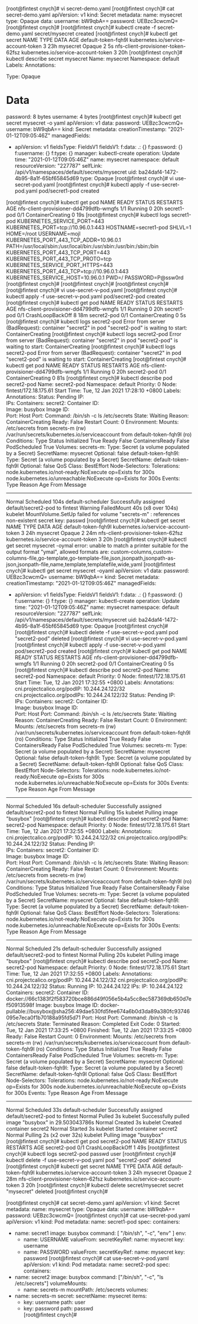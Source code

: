 [root@fintest cnych]# vi secret-demo.yaml
[root@fintest cnych]# cat secret-demo.yaml 
apiVersion: v1
kind: Secret
metadata:
  name: mysecret
type: Opaque
data:
  username: bW9qbA==
  password: UEBzc3cwcmQ=
[root@fintest cnych]# 
[root@fintest cnych]# kubectl create -f secret-demo.yaml
secret/mysecret created
[root@fintest cnych]# kubectl get secret
NAME                                 TYPE                                  DATA   AGE
default-token-fqh9l                  kubernetes.io/service-account-token   3      23h
mysecret                             Opaque                                2      5s
nfs-client-provisioner-token-62fsz   kubernetes.io/service-account-token   3      20h
[root@fintest cnych]# kubectl describe secret mysecret
Name:         mysecret
Namespace:    default
Labels:       <none>
Annotations:  <none>

Type:  Opaque

Data
====
password:  8 bytes
username:  4 bytes
[root@fintest cnych]#  kubectl get secret mysecret -o yaml
apiVersion: v1
data:
  password: UEBzc3cwcmQ=
  username: bW9qbA==
kind: Secret
metadata:
  creationTimestamp: "2021-01-12T09:05:46Z"
  managedFields:
  - apiVersion: v1
    fieldsType: FieldsV1
    fieldsV1:
      f:data:
        .: {}
        f:password: {}
        f:username: {}
      f:type: {}
    manager: kubectl-create
    operation: Update
    time: "2021-01-12T09:05:46Z"
  name: mysecret
  namespace: default
  resourceVersion: "227787"
  selfLink: /api/v1/namespaces/default/secrets/mysecret
  uid: ba24daf4-1472-4b95-8a1f-65bf65845d69
type: Opaque
[root@fintest cnych]# vi use-secret-pod.yaml
[root@fintest cnych]# kubectl apply -f use-secret-pod.yaml 
pod/secret1-pod created

[root@fintest cnych]# kubectl get pod
NAME                                     READY   STATUS              RESTARTS   AGE
nfs-client-provisioner-dd4799dfb-wmgfs   1/1     Running             0          20h
secret1-pod                              0/1     ContainerCreating   0          19s
[root@fintest cnych]# kubectl logs secret1-pod 
KUBERNETES_SERVICE_PORT=443
KUBERNETES_PORT=tcp://10.96.0.1:443
HOSTNAME=secret1-pod
SHLVL=1
HOME=/root
USERNAME=mojl
KUBERNETES_PORT_443_TCP_ADDR=10.96.0.1
PATH=/usr/local/sbin:/usr/local/bin:/usr/sbin:/usr/bin:/sbin:/bin
KUBERNETES_PORT_443_TCP_PORT=443
KUBERNETES_PORT_443_TCP_PROTO=tcp
KUBERNETES_SERVICE_PORT_HTTPS=443
KUBERNETES_PORT_443_TCP=tcp://10.96.0.1:443
KUBERNETES_SERVICE_HOST=10.96.0.1
PWD=/
PASSWORD=P@ssw0rd
[root@fintest cnych]# 
[root@fintest cnych]# 
[root@fintest cnych]# 
[root@fintest cnych]# vi use-secret-v-pod.yaml
[root@fintest cnych]# kubectl apply -f use-secret-v-pod.yaml 
pod/secret2-pod created
[root@fintest cnych]# kubectl get pod
NAME                                     READY   STATUS              RESTARTS   AGE
nfs-client-provisioner-dd4799dfb-wmgfs   1/1     Running             0          20h
secret1-pod                              0/1     CrashLoopBackOff    8          18m
secret2-pod                              0/1     ContainerCreating   0          5s
[root@fintest cnych]# kubectl logs secret2-pod
Error from server (BadRequest): container "secret2" in pod "secret2-pod" is waiting to start: ContainerCreating
[root@fintest cnych]# kubectl logs secret2-pod
Error from server (BadRequest): container "secret2" in pod "secret2-pod" is waiting to start: ContainerCreating
[root@fintest cnych]# kubectl logs secret2-pod
Error from server (BadRequest): container "secret2" in pod "secret2-pod" is waiting to start: ContainerCreating
[root@fintest cnych]# kubectl get pod
NAME                                     READY   STATUS              RESTARTS   AGE
nfs-client-provisioner-dd4799dfb-wmgfs   1/1     Running             0          20h
secret2-pod                              0/1     ContainerCreating   0          81s
[root@fintest cnych]# kubectl describe pod secret2-pod 
Name:         secret2-pod
Namespace:    default
Priority:     0
Node:         fintest/172.18.175.61
Start Time:   Tue, 12 Jan 2021 17:28:10 +0800
Labels:       <none>
Annotations:  <none>
Status:       Pending
IP:           
IPs:          <none>
Containers:
  secret2:
    Container ID:  
    Image:         busybox
    Image ID:      
    Port:          <none>
    Host Port:     <none>
    Command:
      /bin/sh
      -c
      ls /etc/secrets
    State:          Waiting
      Reason:       ContainerCreating
    Ready:          False
    Restart Count:  0
    Environment:    <none>
    Mounts:
      /etc/secrets from secrets-m (rw)
      /var/run/secrets/kubernetes.io/serviceaccount from default-token-fqh9l (ro)
Conditions:
  Type              Status
  Initialized       True 
  Ready             False 
  ContainersReady   False 
  PodScheduled      True 
Volumes:
  secrets-m:
    Type:        Secret (a volume populated by a Secret)
    SecretName:  mysecret
    Optional:    false
  default-token-fqh9l:
    Type:        Secret (a volume populated by a Secret)
    SecretName:  default-token-fqh9l
    Optional:    false
QoS Class:       BestEffort
Node-Selectors:  <none>
Tolerations:     node.kubernetes.io/not-ready:NoExecute op=Exists for 300s
                 node.kubernetes.io/unreachable:NoExecute op=Exists for 300s
Events:
  Type     Reason       Age                 From               Message
  ----     ------       ----                ----               -------
  Normal   Scheduled    104s                default-scheduler  Successfully assigned default/secret2-pod to fintest
  Warning  FailedMount  40s (x8 over 104s)  kubelet            MountVolume.SetUp failed for volume "secrets-m" : references non-existent secret key: passwd
[root@fintest cnych]# kubectl get secret
NAME                                 TYPE                                  DATA   AGE
default-token-fqh9l                  kubernetes.io/service-account-token   3      24h
mysecret                             Opaque                                2      24m
nfs-client-provisioner-token-62fsz   kubernetes.io/service-account-token   3      20h
[root@fintest cnych]# kubectl get secret mysecret -oymal
error: unable to match a printer suitable for the output format "ymal", allowed formats are: custom-columns,custom-columns-file,go-template,go-template-file,json,jsonpath,jsonpath-as-json,jsonpath-file,name,template,templatefile,wide,yaml
[root@fintest cnych]# kubectl get secret mysecret -oyaml
apiVersion: v1
data:
  password: UEBzc3cwcmQ=
  username: bW9qbA==
kind: Secret
metadata:
  creationTimestamp: "2021-01-12T09:05:46Z"
  managedFields:
  - apiVersion: v1
    fieldsType: FieldsV1
    fieldsV1:
      f:data:
        .: {}
        f:password: {}
        f:username: {}
      f:type: {}
    manager: kubectl-create
    operation: Update
    time: "2021-01-12T09:05:46Z"
  name: mysecret
  namespace: default
  resourceVersion: "227787"
  selfLink: /api/v1/namespaces/default/secrets/mysecret
  uid: ba24daf4-1472-4b95-8a1f-65bf65845d69
type: Opaque
[root@fintest cnych]# 
[root@fintest cnych]# kubectl delete -f use-secret-v-pod.yaml 
pod "secret2-pod" deleted
[root@fintest cnych]# vi use-secret-v-pod.yaml 
[root@fintest cnych]# kubectl apply -f use-secret-v-pod.yaml 
pod/secret2-pod created
[root@fintest cnych]# kubectl get pod
NAME                                     READY   STATUS              RESTARTS   AGE
nfs-client-provisioner-dd4799dfb-wmgfs   1/1     Running             0          20h
secret2-pod                              0/1     ContainerCreating   0          5s
[root@fintest cnych]# kubectl describe pod secret2-pod
Name:         secret2-pod
Namespace:    default
Priority:     0
Node:         fintest/172.18.175.61
Start Time:   Tue, 12 Jan 2021 17:32:55 +0800
Labels:       <none>
Annotations:  cni.projectcalico.org/podIP: 10.244.24.122/32
              cni.projectcalico.org/podIPs: 10.244.24.122/32
Status:       Pending
IP:           
IPs:          <none>
Containers:
  secret2:
    Container ID:  
    Image:         busybox
    Image ID:      
    Port:          <none>
    Host Port:     <none>
    Command:
      /bin/sh
      -c
      ls /etc/secrets
    State:          Waiting
      Reason:       ContainerCreating
    Ready:          False
    Restart Count:  0
    Environment:    <none>
    Mounts:
      /etc/secrets from secrets-m (rw)
      /var/run/secrets/kubernetes.io/serviceaccount from default-token-fqh9l (ro)
Conditions:
  Type              Status
  Initialized       True 
  Ready             False 
  ContainersReady   False 
  PodScheduled      True 
Volumes:
  secrets-m:
    Type:        Secret (a volume populated by a Secret)
    SecretName:  mysecret
    Optional:    false
  default-token-fqh9l:
    Type:        Secret (a volume populated by a Secret)
    SecretName:  default-token-fqh9l
    Optional:    false
QoS Class:       BestEffort
Node-Selectors:  <none>
Tolerations:     node.kubernetes.io/not-ready:NoExecute op=Exists for 300s
                 node.kubernetes.io/unreachable:NoExecute op=Exists for 300s
Events:
  Type    Reason     Age   From               Message
  ----    ------     ----  ----               -------
  Normal  Scheduled  16s   default-scheduler  Successfully assigned default/secret2-pod to fintest
  Normal  Pulling    15s   kubelet            Pulling image "busybox"
[root@fintest cnych]# kubectl describe pod secret2-pod
Name:         secret2-pod
Namespace:    default
Priority:     0
Node:         fintest/172.18.175.61
Start Time:   Tue, 12 Jan 2021 17:32:55 +0800
Labels:       <none>
Annotations:  cni.projectcalico.org/podIP: 10.244.24.122/32
              cni.projectcalico.org/podIPs: 10.244.24.122/32
Status:       Pending
IP:           
IPs:          <none>
Containers:
  secret2:
    Container ID:  
    Image:         busybox
    Image ID:      
    Port:          <none>
    Host Port:     <none>
    Command:
      /bin/sh
      -c
      ls /etc/secrets
    State:          Waiting
      Reason:       ContainerCreating
    Ready:          False
    Restart Count:  0
    Environment:    <none>
    Mounts:
      /etc/secrets from secrets-m (rw)
      /var/run/secrets/kubernetes.io/serviceaccount from default-token-fqh9l (ro)
Conditions:
  Type              Status
  Initialized       True 
  Ready             False 
  ContainersReady   False 
  PodScheduled      True 
Volumes:
  secrets-m:
    Type:        Secret (a volume populated by a Secret)
    SecretName:  mysecret
    Optional:    false
  default-token-fqh9l:
    Type:        Secret (a volume populated by a Secret)
    SecretName:  default-token-fqh9l
    Optional:    false
QoS Class:       BestEffort
Node-Selectors:  <none>
Tolerations:     node.kubernetes.io/not-ready:NoExecute op=Exists for 300s
                 node.kubernetes.io/unreachable:NoExecute op=Exists for 300s
Events:
  Type    Reason     Age   From               Message
  ----    ------     ----  ----               -------
  Normal  Scheduled  21s   default-scheduler  Successfully assigned default/secret2-pod to fintest
  Normal  Pulling    20s   kubelet            Pulling image "busybox"
[root@fintest cnych]# kubectl describe pod secret2-pod
Name:         secret2-pod
Namespace:    default
Priority:     0
Node:         fintest/172.18.175.61
Start Time:   Tue, 12 Jan 2021 17:32:55 +0800
Labels:       <none>
Annotations:  cni.projectcalico.org/podIP: 10.244.24.122/32
              cni.projectcalico.org/podIPs: 10.244.24.122/32
Status:       Running
IP:           10.244.24.122
IPs:
  IP:  10.244.24.122
Containers:
  secret2:
    Container ID:  docker://66c1383f2f583720bce886d49f056e5b4a5cc8ec587369db650d7ef50913598f
    Image:         busybox
    Image ID:      docker-pullable://busybox@sha256:49dae530fd5fee674a6b0d3da89a380fc93746095e7eca0f1b70188a95fd5d71
    Port:          <none>
    Host Port:     <none>
    Command:
      /bin/sh
      -c
      ls /etc/secrets
    State:          Terminated
      Reason:       Completed
      Exit Code:    0
      Started:      Tue, 12 Jan 2021 17:33:25 +0800
      Finished:     Tue, 12 Jan 2021 17:33:25 +0800
    Ready:          False
    Restart Count:  0
    Environment:    <none>
    Mounts:
      /etc/secrets from secrets-m (rw)
      /var/run/secrets/kubernetes.io/serviceaccount from default-token-fqh9l (ro)
Conditions:
  Type              Status
  Initialized       True 
  Ready             False 
  ContainersReady   False 
  PodScheduled      True 
Volumes:
  secrets-m:
    Type:        Secret (a volume populated by a Secret)
    SecretName:  mysecret
    Optional:    false
  default-token-fqh9l:
    Type:        Secret (a volume populated by a Secret)
    SecretName:  default-token-fqh9l
    Optional:    false
QoS Class:       BestEffort
Node-Selectors:  <none>
Tolerations:     node.kubernetes.io/not-ready:NoExecute op=Exists for 300s
                 node.kubernetes.io/unreachable:NoExecute op=Exists for 300s
Events:
  Type    Reason     Age               From               Message
  ----    ------     ----              ----               -------
  Normal  Scheduled  33s               default-scheduler  Successfully assigned default/secret2-pod to fintest
  Normal  Pulled     3s                kubelet            Successfully pulled image "busybox" in 29.503043786s
  Normal  Created    3s                kubelet            Created container secret2
  Normal  Started    3s                kubelet            Started container secret2
  Normal  Pulling    2s (x2 over 32s)  kubelet            Pulling image "busybox"
[root@fintest cnych]# kubectl get pod secret2-pod
NAME          READY   STATUS             RESTARTS   AGE
secret2-pod   0/1     CrashLoopBackOff   1          49s
[root@fintest cnych]# kubectl logs secret2-pod
passwd
user
[root@fintest cnych]# kubectl delete -f use-secret-v-pod.yaml 
pod "secret2-pod" deleted
[root@fintest cnych]# kubectl get secret
NAME                                 TYPE                                  DATA   AGE
default-token-fqh9l                  kubernetes.io/service-account-token   3      24h
mysecret                             Opaque                                2      28m
nfs-client-provisioner-token-62fsz   kubernetes.io/service-account-token   3      20h
[root@fintest cnych]# kubectl delete secret/mysecret
secret "mysecret" deleted
[root@fintest cnych]# 

[root@fintest cnych]# cat secret-demo.yaml 
apiVersion: v1
kind: Secret
metadata:
  name: mysecret
type: Opaque
data:
  username: bW9qbA==
  password: UEBzc3cwcmQ=
[root@fintest cnych]# cat use-secret-pod.yaml 
apiVersion: v1
kind: Pod
metadata:
  name: secret1-pod
spec:
  containers:
  - name: secret1
    image: busybox
    command: [ "/bin/sh", "-c", "env" ]
    env:
    - name: USERNAME
      valueFrom:
        secretKeyRef:
          name: mysecret
          key: username
    - name: PASSWORD
      valueFrom:
        secretKeyRef:
          name: mysecret
          key: password
[root@fintest cnych]# cat use-secret-v-pod.yaml 
apiVersion: v1
kind: Pod
metadata:
  name: secret2-pod
spec:
  containers:
  - name: secret2
    image: busybox
    command: ["/bin/sh", "-c", "ls /etc/secrets"]
    volumeMounts:
    - name: secrets-m
      mountPath: /etc/secrets
  volumes:
  - name: secrets-m
    secret:
      secretName: mysecret
      items:
      - key: username
        path: user
      - key: password
        path: passwd  
[root@fintest cnych]# 

